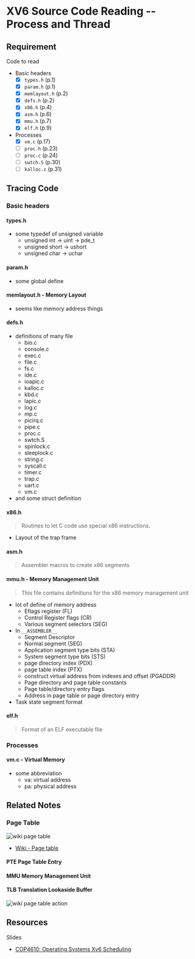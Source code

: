 # XV6 Source Code Reading -- Process and Thread

## Requirement

Code to read

* Basic headers
  * [X] `types.h` (p.1)
  * [X] `param.h` (p.1)
  * [X] `memlayout.h` (p.2)
  * [X] `defs.h` (p.2)
  * [X] `x86.h` (p.4)
  * [X] `asm.h` (p.6)
  * [X] `mmu.h` (p.7)
  * [X] `elf.h` (p.9)
* Processes
  * [X] `vm.c` (p.17)
  * [ ] `proc.h` (p.23)
  * [ ] `proc.c` (p.24)
  * [ ] `swtch.S` (p.30)
  * [ ] `kalloc.c` (p.31)

## Tracing Code

### Basic headers

#### types.h

* some typedef of unsigned variable
  * unsigned int -> uint -> pde_t
  * unsigned short -> ushort
  * unsigned char -> uchar

#### param.h

* some global define

#### memlayout.h - Memory Layout

* seems like memory address things

#### defs.h

* definitions of many file
  * bio.c
  * console.c
  * exec.c
  * file.c
  * fs.c
  * ide.c
  * ioapic.c
  * kalloc.c
  * kbd.c
  * lapic.c
  * log.c
  * mp.c
  * picirq.c
  * pipe.c
  * proc.c
  * swtch.S
  * spinlock.c
  * sleeplock.c
  * string.c
  * syscall.c
  * timer.c
  * trap.c
  * uart.c
  * vm.c
* and some struct definition

#### x86.h

> Routines to let C code use special x86 instructions.

* Layout of the trap frame

#### asm.h

> Assembler macros to create x86 segments

#### mmu.h - Memory Management Unit

> This file contains definitions for the x86 memory management unit

* lot of define of memory address
  * Eflags register (FL)
  * Control Register flags (CR)
  * Various segment selectors (SEG)
* In `__ASSEMBLER__`
  * Segment Descriptor
  * Normal segment (SEG)
  * Application segment type bits (STA)
  * System segment type bits (STS)
  * page directory index (PDX)
  * page table index (PTX)
  * construct virtual address from indexes and offset (PGADDR)
  * Page directory and page table constants
  * Page table/directory entry flags
  * Address in page table or page directory entry
* Task state segment format

#### elf.h

> Format of an ELF executable file

### Processes

#### vm.c - Virtual Memory

* some abbreviation
  * va: virtual address
  * pa: physical address

## Related Notes

### Page Table

![wiki page table](https://upload.wikimedia.org/wikipedia/commons/thumb/3/32/Virtual_address_space_and_physical_address_space_relationship.svg/470px-Virtual_address_space_and_physical_address_space_relationship.svg.png)

* [Wiki - Page table](https://en.wikipedia.org/wiki/Page_table)

#### PTE Page Table Entry

#### MMU Memory Management Unit

#### TLB Translation Lookaside Buffer

![wiki page table action](https://upload.wikimedia.org/wikipedia/commons/thumb/b/be/Page_table_actions.svg/625px-Page_table_actions.svg.png)

## Resources

Slides

* [COP4610: Operating Systems Xv6 Scheduling](https://www.cs.fsu.edu/~zwang/files/cop4610/Fall2016/Schedule.pdf)
